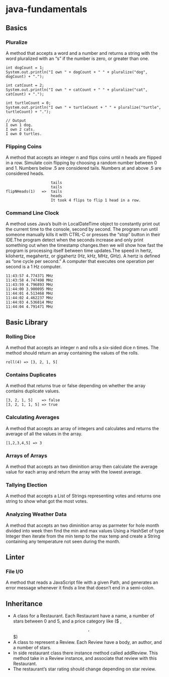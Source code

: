 # java-fundamentals

## Basics 
### Pluralize
A method that accepts a word and a number and returns a string with the word pluralized with an “s” if the number is zero, or greater than one.

    int dogCount = 1;
    System.out.println("I own " + dogCount + " " + pluralize("dog", dogCount) + ".");

    int catCount = 2;
    System.out.println("I own " + catCount + " " + pluralize("cat", catCount) + ".");

    int turtleCount = 0;
    System.out.println("I own " + turtleCount + " " + pluralize("turtle", turtleCount) + ".");

    // Output 
    I own 1 dog.
    I own 2 cats.
    I own 0 turtles.

### Flipping Coins
A method that accepts an integer n and flips coins until n heads are flipped in a row. Simulate coin flipping by choosing a random number between 0 and 1. Numbers below .5 are considered tails. Numbers at and above .5 are considered heads. 

                        tails
                        tails
    flipNHeads(1)   =>  tails
                        heads
                        It took 4 flips to flip 1 head in a row.

### Command Line Clock
A method uses Java’s built-in LocalDateTime object to constantly print out the current time to the console, second by second. The program run until someone manually kills it with CTRL-C or presses the “stop” button in their IDE.The program  detect when the seconds increase and only print something out when the timestamp changes.then we will show how fast the program is processing itself between time updates.The speed in hertz, kilohertz, megahertz, or gigahertz (Hz, kHz, MHz, GHz). A hertz is defined as “one cycle per second.” A computer that executes one operation per second is a 1 Hz computer.

    11:43:57 4.774371 MHz
    11:43:58 4.747498 MHz
    11:43:59 4.796893 MHz
    11:44:00 3.900095 MHz
    11:44:01 4.513468 MHz
    11:44:02 4.462237 MHz
    11:44:03 4.536814 MHz
    11:44:04 4.791471 MHz

## Basic Library

### Rolling Dice
A method that accepts an integer n and rolls a six-sided dice n times. The method should return an array containing the values of the rolls.

    roll(4) => [3, 2, 1, 5]

### Contains Duplicates
A method that returns true or false depending on whether the array contains duplicate values.

    [3, 2, 1, 5]    => false
    [3, 2, 1, 1, 5] => true

### Calculating Averages
A method that accepts an array of integers and calculates and returns the average of all the values in the array.

    [1,2,3,4,5] => 3

### Arrays of Arrays
A method that accepts an two diminition array then calculate the average value for each array and return the array with the lowest average.

### Tallying Election
A method that accepts a List of Strings representing votes and returns one string to show what got the most votes.

### Analyzing Weather Data
A method that accepts an two diminition array as parmeter for hole month divided into week then find the min and max values Using a HashSet of type Integer then iterate from the min temp to the max temp and create a String containing any temperature not seen during the month.

## Linter
### File I/O

A method that reads a JavaScript file with a given Path, and generates an error message whenever it finds a line that doesn’t end in a semi-colon.

## Inheritance 

- A class for a Restaurant. Each Restaurant have a name, a number of stars between 0 and 5, and a price category like ($ , $$ , $$$)
- A class to represent a Review. Each Review have a body, an author, and a number of stars.
- In side restaurant class there instance method called addReview. This method take in a Review instance, and associate that review with this Restaurant.
- The restaurant’s star rating should change depending on star review. 